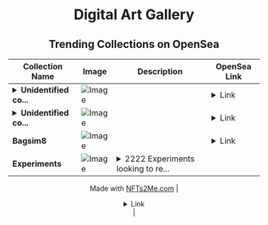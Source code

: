 <div align="center">

# Digital Art Gallery

## Trending Collections on OpenSea

| Collection Name                       | Image                                                                                     | Description                       | OpenSea Link                                                                                          |
|---------------------------------------|-------------------------------------------------------------------------------------------|-----------------------------------|--------------------------------------------------------------------------------------------------------|
| **<details><summary>Unidentified co...</summary>Unidentified contract b6d69cbc-86ac-43d2-96b2-eac5ac3f8208</details>** | ![Image](https://i.seadn.io/s/raw/files/a837708742ad8afcb35eb60ba787976d.jpg?w=500&auto=format?w=200&auto=format) |  | <details><summary>Link</summary>[Unidentified contract b6d69cbc-86ac-43d2-96b2-eac5ac3f8208](https://opensea.io/collection/unidentified-contract-b6d69cbc-86ac-43d2-96b2-eac5)</details> |
| **<details><summary>Unidentified co...</summary>Unidentified contract a955ae65-eace-4443-8875-20b2b84b391d</details>** | ![Image](https://i.seadn.io/s/raw/files/e9acf51ddce687ccf33c485e916aec1b.jpg?w=500&auto=format?w=200&auto=format) |  | <details><summary>Link</summary>[Unidentified contract a955ae65-eace-4443-8875-20b2b84b391d](https://opensea.io/collection/unidentified-contract-a955ae65-eace-4443-8875-20b2)</details> |
| **Bagsim8** | ![Image](https://i.seadn.io/s/raw/files/1c9bfbade2d77da27d70d0e0c3915693.png?w=500&auto=format?w=200&auto=format) |  | <details><summary>Link</summary>[Bagsim8](https://opensea.io/collection/bagsim8)</details> |
| **Experiments** | ![Image](https://i.seadn.io/s/raw/files/85a32f79a7663590caf9de0f35c41681.png?w=500&auto=format?w=200&auto=format) | <details><summary>2222 Experiments looking to re...</summary>2222 Experiments looking to restore the universe. Help defeat the void and restore harmony to the universe!

Made with [NFTs2Me.com](https://nfts2me.com/)</details> | <details><summary>Link</summary>[Experiments](https://opensea.io/collection/experiments-462)</details> |

</div>